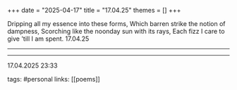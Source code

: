 +++
date = "2025-04-17"
title = "17.04.25"
themes = []
+++

Dripping all my essence into these forms,
Which barren strike the notion of dampness,
Scorching like the noonday sun with its rays,
Each fizz I care to give 'till I am spent.
17.04.25

---



---

17.04.2025 23:33

tags: #personal
links: [[poems]]
